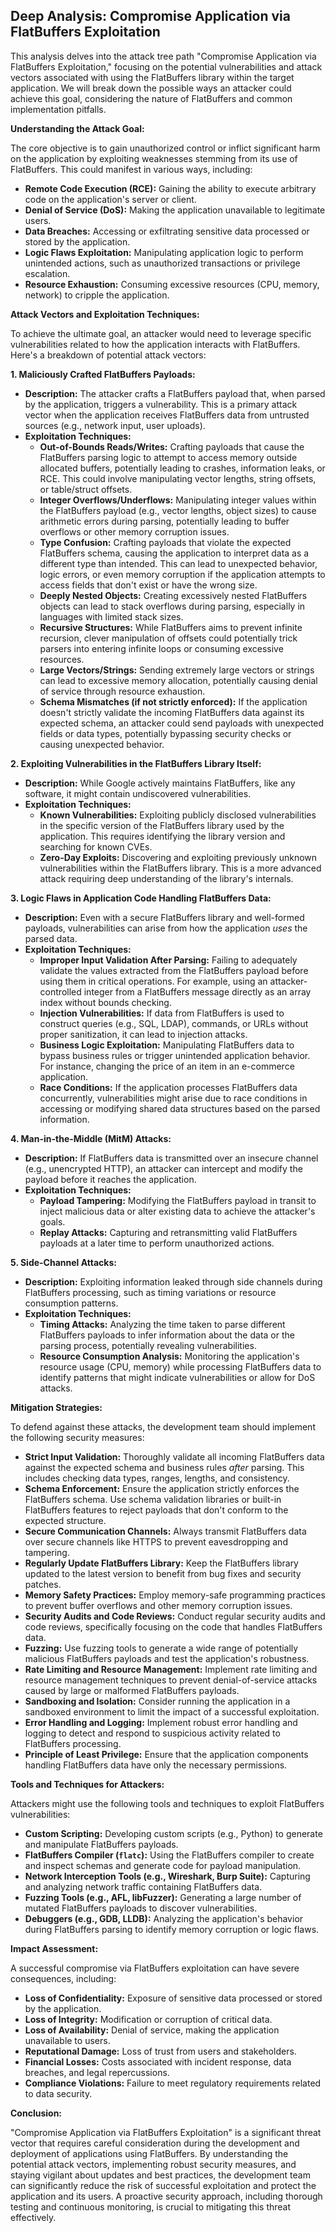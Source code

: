 ## Deep Analysis: Compromise Application via FlatBuffers Exploitation

This analysis delves into the attack tree path "Compromise Application via FlatBuffers Exploitation," focusing on the potential vulnerabilities and attack vectors associated with using the FlatBuffers library within the target application. We will break down the possible ways an attacker could achieve this goal, considering the nature of FlatBuffers and common implementation pitfalls.

**Understanding the Attack Goal:**

The core objective is to gain unauthorized control or inflict significant harm on the application by exploiting weaknesses stemming from its use of FlatBuffers. This could manifest in various ways, including:

* **Remote Code Execution (RCE):**  Gaining the ability to execute arbitrary code on the application's server or client.
* **Denial of Service (DoS):**  Making the application unavailable to legitimate users.
* **Data Breaches:**  Accessing or exfiltrating sensitive data processed or stored by the application.
* **Logic Flaws Exploitation:**  Manipulating application logic to perform unintended actions, such as unauthorized transactions or privilege escalation.
* **Resource Exhaustion:**  Consuming excessive resources (CPU, memory, network) to cripple the application.

**Attack Vectors and Exploitation Techniques:**

To achieve the ultimate goal, an attacker would need to leverage specific vulnerabilities related to how the application interacts with FlatBuffers. Here's a breakdown of potential attack vectors:

**1. Maliciously Crafted FlatBuffers Payloads:**

* **Description:** The attacker crafts a FlatBuffers payload that, when parsed by the application, triggers a vulnerability. This is a primary attack vector when the application receives FlatBuffers data from untrusted sources (e.g., network input, user uploads).
* **Exploitation Techniques:**
    * **Out-of-Bounds Reads/Writes:**  Crafting payloads that cause the FlatBuffers parsing logic to attempt to access memory outside allocated buffers, potentially leading to crashes, information leaks, or RCE. This could involve manipulating vector lengths, string offsets, or table/struct offsets.
    * **Integer Overflows/Underflows:**  Manipulating integer values within the FlatBuffers payload (e.g., vector lengths, object sizes) to cause arithmetic errors during parsing, potentially leading to buffer overflows or other memory corruption issues.
    * **Type Confusion:**  Crafting payloads that violate the expected FlatBuffers schema, causing the application to interpret data as a different type than intended. This can lead to unexpected behavior, logic errors, or even memory corruption if the application attempts to access fields that don't exist or have the wrong size.
    * **Deeply Nested Objects:**  Creating excessively nested FlatBuffers objects can lead to stack overflows during parsing, especially in languages with limited stack sizes.
    * **Recursive Structures:**  While FlatBuffers aims to prevent infinite recursion, clever manipulation of offsets could potentially trick parsers into entering infinite loops or consuming excessive resources.
    * **Large Vectors/Strings:**  Sending extremely large vectors or strings can lead to excessive memory allocation, potentially causing denial of service through resource exhaustion.
    * **Schema Mismatches (if not strictly enforced):**  If the application doesn't strictly validate the incoming FlatBuffers data against its expected schema, an attacker could send payloads with unexpected fields or data types, potentially bypassing security checks or causing unexpected behavior.

**2. Exploiting Vulnerabilities in the FlatBuffers Library Itself:**

* **Description:** While Google actively maintains FlatBuffers, like any software, it might contain undiscovered vulnerabilities.
* **Exploitation Techniques:**
    * **Known Vulnerabilities:** Exploiting publicly disclosed vulnerabilities in the specific version of the FlatBuffers library used by the application. This requires identifying the library version and searching for known CVEs.
    * **Zero-Day Exploits:** Discovering and exploiting previously unknown vulnerabilities within the FlatBuffers library. This is a more advanced attack requiring deep understanding of the library's internals.

**3. Logic Flaws in Application Code Handling FlatBuffers Data:**

* **Description:** Even with a secure FlatBuffers library and well-formed payloads, vulnerabilities can arise from how the application *uses* the parsed data.
* **Exploitation Techniques:**
    * **Improper Input Validation After Parsing:**  Failing to adequately validate the values extracted from the FlatBuffers payload before using them in critical operations. For example, using an attacker-controlled integer from a FlatBuffers message directly as an array index without bounds checking.
    * **Injection Vulnerabilities:**  If data from FlatBuffers is used to construct queries (e.g., SQL, LDAP), commands, or URLs without proper sanitization, it can lead to injection attacks.
    * **Business Logic Exploitation:**  Manipulating FlatBuffers data to bypass business rules or trigger unintended application behavior. For instance, changing the price of an item in an e-commerce application.
    * **Race Conditions:**  If the application processes FlatBuffers data concurrently, vulnerabilities might arise due to race conditions in accessing or modifying shared data structures based on the parsed information.

**4. Man-in-the-Middle (MitM) Attacks:**

* **Description:** If FlatBuffers data is transmitted over an insecure channel (e.g., unencrypted HTTP), an attacker can intercept and modify the payload before it reaches the application.
* **Exploitation Techniques:**
    * **Payload Tampering:**  Modifying the FlatBuffers payload in transit to inject malicious data or alter existing data to achieve the attacker's goals.
    * **Replay Attacks:**  Capturing and retransmitting valid FlatBuffers payloads at a later time to perform unauthorized actions.

**5. Side-Channel Attacks:**

* **Description:**  Exploiting information leaked through side channels during FlatBuffers processing, such as timing variations or resource consumption patterns.
* **Exploitation Techniques:**
    * **Timing Attacks:**  Analyzing the time taken to parse different FlatBuffers payloads to infer information about the data or the parsing process, potentially revealing vulnerabilities.
    * **Resource Consumption Analysis:**  Monitoring the application's resource usage (CPU, memory) while processing FlatBuffers data to identify patterns that might indicate vulnerabilities or allow for DoS attacks.

**Mitigation Strategies:**

To defend against these attacks, the development team should implement the following security measures:

* **Strict Input Validation:**  Thoroughly validate all incoming FlatBuffers data against the expected schema and business rules *after* parsing. This includes checking data types, ranges, lengths, and consistency.
* **Schema Enforcement:**  Ensure the application strictly enforces the FlatBuffers schema. Use schema validation libraries or built-in FlatBuffers features to reject payloads that don't conform to the expected structure.
* **Secure Communication Channels:**  Always transmit FlatBuffers data over secure channels like HTTPS to prevent eavesdropping and tampering.
* **Regularly Update FlatBuffers Library:**  Keep the FlatBuffers library updated to the latest version to benefit from bug fixes and security patches.
* **Memory Safety Practices:**  Employ memory-safe programming practices to prevent buffer overflows and other memory corruption issues.
* **Security Audits and Code Reviews:**  Conduct regular security audits and code reviews, specifically focusing on the code that handles FlatBuffers data.
* **Fuzzing:**  Use fuzzing tools to generate a wide range of potentially malicious FlatBuffers payloads and test the application's robustness.
* **Rate Limiting and Resource Management:**  Implement rate limiting and resource management techniques to prevent denial-of-service attacks caused by large or malformed FlatBuffers payloads.
* **Sandboxing and Isolation:**  Consider running the application in a sandboxed environment to limit the impact of a successful exploitation.
* **Error Handling and Logging:**  Implement robust error handling and logging to detect and respond to suspicious activity related to FlatBuffers processing.
* **Principle of Least Privilege:**  Ensure that the application components handling FlatBuffers data have only the necessary permissions.

**Tools and Techniques for Attackers:**

Attackers might use the following tools and techniques to exploit FlatBuffers vulnerabilities:

* **Custom Scripting:**  Developing custom scripts (e.g., Python) to generate and manipulate FlatBuffers payloads.
* **FlatBuffers Compiler (`flatc`):**  Using the FlatBuffers compiler to create and inspect schemas and generate code for payload manipulation.
* **Network Interception Tools (e.g., Wireshark, Burp Suite):**  Capturing and analyzing network traffic containing FlatBuffers data.
* **Fuzzing Tools (e.g., AFL, libFuzzer):**  Generating a large number of mutated FlatBuffers payloads to discover vulnerabilities.
* **Debuggers (e.g., GDB, LLDB):**  Analyzing the application's behavior during FlatBuffers parsing to identify memory corruption or logic flaws.

**Impact Assessment:**

A successful compromise via FlatBuffers exploitation can have severe consequences, including:

* **Loss of Confidentiality:**  Exposure of sensitive data processed or stored by the application.
* **Loss of Integrity:**  Modification or corruption of critical data.
* **Loss of Availability:**  Denial of service, making the application unavailable to users.
* **Reputational Damage:**  Loss of trust from users and stakeholders.
* **Financial Losses:**  Costs associated with incident response, data breaches, and legal repercussions.
* **Compliance Violations:**  Failure to meet regulatory requirements related to data security.

**Conclusion:**

"Compromise Application via FlatBuffers Exploitation" is a significant threat vector that requires careful consideration during the development and deployment of applications using FlatBuffers. By understanding the potential attack vectors, implementing robust security measures, and staying vigilant about updates and best practices, the development team can significantly reduce the risk of successful exploitation and protect the application and its users. A proactive security approach, including thorough testing and continuous monitoring, is crucial to mitigating this threat effectively.
